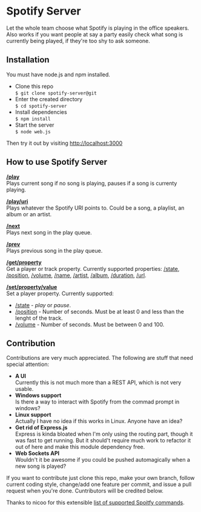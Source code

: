 # Spotify Server

Let the whole team choose what Spotify is playing in the office speakers.
Also works if you want people at say a party easily check what song is currently being played, if they're too shy to ask someone.

## Installation

You must have node.js and npm installed.

* Clone this repo  
    `$ git clone spotify-server@git`
* Enter the created directory  
    `$ cd spotify-server`
* Install dependencies  
    `$ npm install`
* Start the server  
    `$ node web.js`

Then try it out by visiting [http://localhost:3000](http://localhost:3000)

## How to use Spotify Server

**[/play](http://localhost:3000/play)**  
Plays current song if no song is playing, pauses if a song is currenty playing.

**[/play/uri](http://localhost:3000/play/spotify:track:3Y2nz1ySBZ9Wg0kv9Cuc3Q)**  
Plays whatever the Spotify URI points to. Could be a song, a playlist, an album or an artist.

**[/next](http://localhost:3000/next)**  
Plays next song in the play queue.

**[/prev](http://localhost:3000/prev)**  
Plays previous song in the play queue.

**[/get/property](http://localhost:3000/get/name)**  
Get a player or track property. Currently supported properties: [/state][get1], [/position][get2], [/volume][get3], [/name][get4], [/artist][get5], [/album][get6], [/duration][get7], [/url][get8].

**[/set/property/value](http://localhost:3000/set/volume/50)**  
Set a player property. Currently supported:

* [/state][set1] - _play_ or _pause_.
* [/position][set2] - Number of seconds. Must be at least 0 and less than the lenght of the track.
* [/volume][set3] - Number of seconds. Must be between 0 and 100.

## Contribution

Contributions are very much appreciated. The following are stuff that need special attention:

* **A UI**  
Currently this is not much more than a REST API, which is not very usable.
* **Windows support**  
Is there a way to interact with Spotify from the commad prompt in windows?
* **Linux support**  
Actually I have no idea if this works in Linux. Anyone have an idea?
* **Get rid of Express.js**  
Express is kinda bloated when I'm only using the routing part, though it was fast to get running. But it should't require much work to refactor it out of here and make this module dependency free.
* **Web Sockets API**  
Wouldn't it be awesome if you could be pushed automagically when a new song is played?

If you want to contribute just clone this repo, make your own branch, follow current coding style, change/add one feature per commit, and issue a pull request when you're done. Cuntributors will be credited below.

Thanks to nicoo for this extensible [list of supported Spoitfy commands](http://www.instructables.com/id/RFID-Controls-for-Spotify-on-OSX-using-hacked-Mir/step3/Spotify-osascript-commands/).

[get1]: http://localhost:3000/get/state
[get2]: http://localhost:3000/get/position
[get3]: http://localhost:3000/get/volume
[get4]: http://localhost:3000/get/name
[get5]: http://localhost:3000/get/artist
[get6]: http://localhost:3000/get/album
[get7]: http://localhost:3000/get/duration
[get8]: http://localhost:3000/get/url

[set1]: http://localhost:3000/set/state/pause
[set2]: http://localhost:3000/set/position/200
[set3]: http://localhost:3000/set/volume/50